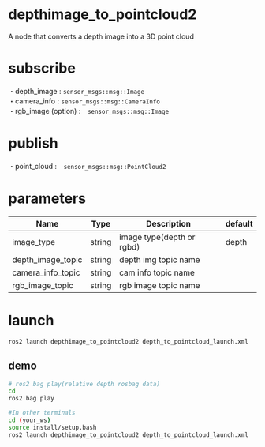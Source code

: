 # depthimage_to_pointcloud2
A node that converts a depth image into a 3D point cloud

# subscribe
・depth_image : `sensor_msgs::msg::Image`  
・camera_info : `sensor_msgs::msg::CameraInfo`    
・rgb_image  (option) :　`sensor_msgs::msg::Image`

# publish
・point_cloud :　`sensor_msgs::msg::PointCloud2`

# parameters
|Name|Type|Description|default|
|---|---|---|---|
|image_type|string|image type(depth or rgbd)|depth|
|depth_image_topic|string|depth img topic name||
|camera_info_topic|string|cam info topic name||
|rgb_image_topic|string|rgb image topic name||


# launch 
```
ros2 launch depthimage_to_pointcloud2 depth_to_pointcloud_launch.xml
```

## demo  


```bash
# ros2 bag play(relative depth rosbag data)
cd 
ros2 bag play 

#In other terminals
cd (your_ws)
source install/setup.bash
ros2 launch depthimage_to_pointcloud2 depth_to_pointcloud_launch.xml
```


